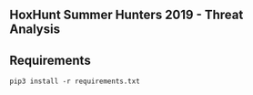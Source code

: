 ## HoxHunt Summer Hunters 2019 - Threat Analysis

## Requirements

`pip3 install -r requirements.txt `